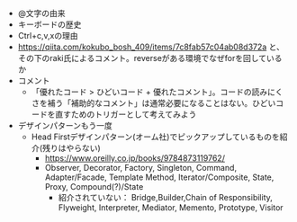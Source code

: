 * @文字の由来
* キーボードの歴史
* Ctrl+c,v,xの理由
* https://qiita.com/kokubo_bosh_409/items/7c8fab57c04ab08d372a と、その下のraki氏によるコメント。reverseがある環境でなぜforを回しているか
* コメント
    * 「優れたコード > ひどいコード + 優れたコメント」。コードの読みにくさを補う「補助的なコメント」は通常必要になることはない。ひどいコードを直すためのトリガーとして考えてみよう
* デザインパターンもう一度
    * Head Firstデザインパターン(オーム社)でピックアップしているものを紹介(残りはやらない)
        * https://www.oreilly.co.jp/books/9784873119762/
        * Observer, Decorator, Factory, Singleton, Command, Adapter/Facade, Template Method, Iterator/Composite, State, Proxy, Compound(?)/State
            * 紹介されていない： Bridge,Builder,Chain of Responsibility, Flyweight, Interpreter, Mediator, Memento, Prototype, Visitor
